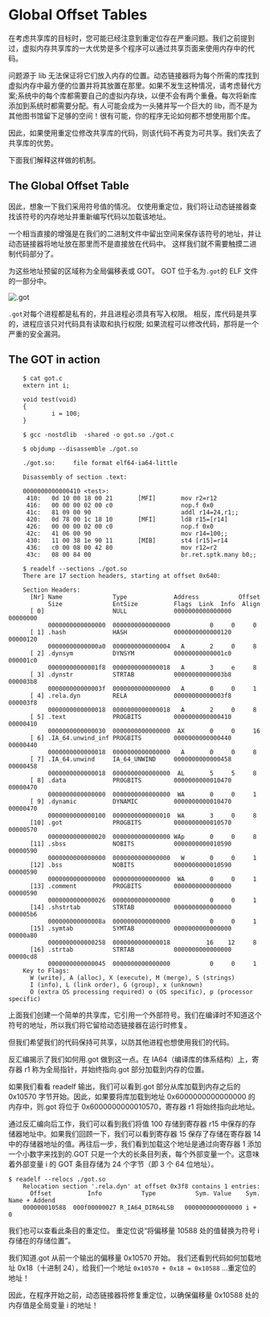 # Global Offset Tables

在考虑共享库的目标时，您可能已经注意到重定位存在严重问题。我们之前提到过，虚拟内存共享库的一大优势是多个程序可以通过共享页面来使用内存中的代码。

问题源于 lib 无法保证将它们放入内存的位置。动态链接器将为每个所需的库找到虚拟内存中最方便的位置并将其放置在那里。如果不发生这种情况，请考虑替代方案;系统中的每个库都需要自己的虚拟内存块，以便不会有两个重叠。每次将新库添加到系统时都需要分配。有人可能会成为一头猪并写一个巨大的 lib，而不是为其他图书馆留下足够的空间！很有可能，你的程序无论如何都不想使用那个库。

因此，如果使用重定位修改共享库的代码，则该代码不再变为可共享。我们失去了共享库的优势。

下面我们解释这样做的机制。

## The Global Offset Table

因此，想象一下我们采用符号值的情况。 仅使用重定位，我们将让动态链接器查找该符号的内存地址并重新编写代码以加载该地址。

一个相当直接的增强是在我们的二进制文件中留出空间来保存该符号的地址，并让动态链接器将地址放在那里而不是直接放在代码中。 这样我们就不需要触摸二进制代码部分了。

为这些地址预留的区域称为全局偏移表或 GOT。 GOT 位于名为`.got`的 ELF 文件的一部分中。

![.got](http://www.bottomupcs.com/chapter08/figures/got-plt.png)

`.got`对每个进程都是私有的，并且进程必须具有写入权限。 相反，库代码是共享的，进程应该只对代码具有读取和执行权限; 如果流程可以修改代码，那将是一个严重的安全漏洞。

## The GOT in action

```
    $ cat got.c
    extern int i;

    void test(void)
    {
            i = 100;
    }

    $ gcc -nostdlib  -shared -o got.so ./got.c

    $ objdump --disassemble ./got.so

    ./got.so:     file format elf64-ia64-little

    Disassembly of section .text:

    0000000000000410 <test>:
     410:   0d 10 00 18 00 21       [MFI]       mov r2=r12
     416:   00 00 00 02 00 c0                   nop.f 0x0
     41c:   81 09 00 90                         addl r14=24,r1;;
     420:   0d 78 00 1c 18 10       [MFI]       ld8 r15=[r14]
     426:   00 00 00 02 00 c0                   nop.f 0x0
     42c:   41 06 00 90                         mov r14=100;;
     430:   11 00 38 1e 90 11       [MIB]       st4 [r15]=r14
     436:   c0 00 08 00 42 80                   mov r12=r2
     43c:   08 00 84 00                         br.ret.sptk.many b0;;

    $ readelf --sections ./got.so
    There are 17 section headers, starting at offset 0x640:

    Section Headers:
      [Nr] Name              Type             Address           Offset
           Size              EntSize          Flags  Link  Info  Align
      [ 0]                   NULL             0000000000000000  00000000
           0000000000000000  0000000000000000           0     0     0
      [ 1] .hash             HASH             0000000000000120  00000120
           00000000000000a0  0000000000000004   A       2     0     8
      [ 2] .dynsym           DYNSYM           00000000000001c0  000001c0
           00000000000001f8  0000000000000018   A       3     e     8
      [ 3] .dynstr           STRTAB           00000000000003b8  000003b8
           000000000000003f  0000000000000000   A       0     0     1
      [ 4] .rela.dyn         RELA             00000000000003f8  000003f8
           0000000000000018  0000000000000018   A       2     0     8
      [ 5] .text             PROGBITS         0000000000000410  00000410
           0000000000000030  0000000000000000  AX       0     0     16
      [ 6] .IA_64.unwind_inf PROGBITS         0000000000000440  00000440
           0000000000000018  0000000000000000   A       0     0     8
      [ 7] .IA_64.unwind     IA_64_UNWIND     0000000000000458  00000458
           0000000000000018  0000000000000000  AL       5     5     8
      [ 8] .data             PROGBITS         0000000000010470  00000470
           0000000000000000  0000000000000000  WA       0     0     1
      [ 9] .dynamic          DYNAMIC          0000000000010470  00000470
           0000000000000100  0000000000000010  WA       3     0     8
      [10] .got              PROGBITS         0000000000010570  00000570
           0000000000000020  0000000000000000 WAp       0     0     8
      [11] .sbss             NOBITS           0000000000010590  00000590
           0000000000000000  0000000000000000   W       0     0     1
      [12] .bss              NOBITS           0000000000010590  00000590
           0000000000000000  0000000000000000  WA       0     0     1
      [13] .comment          PROGBITS         0000000000000000  00000590
           0000000000000026  0000000000000000           0     0     1
      [14] .shstrtab         STRTAB           0000000000000000  000005b6
           000000000000008a  0000000000000000           0     0     1
      [15] .symtab           SYMTAB           0000000000000000  00000a80
           0000000000000258  0000000000000018          16    12     8
      [16] .strtab           STRTAB           0000000000000000  00000cd8
           0000000000000045  0000000000000000           0     0     1
    Key to Flags:
      W (write), A (alloc), X (execute), M (merge), S (strings)
      I (info), L (link order), G (group), x (unknown)
      O (extra OS processing required) o (OS specific), p (processor specific)

```

上面我们创建一个简单的共享库，它引用一个外部符号。我们在编译时不知道这个符号的地址，所以我们将它留给动态链接器在运行时修复。

但我们希望我们的代码保持可共享，以防其他进程也想使用我们的代码。

反汇编揭示了我们如何用.got 做到这一点。在 IA64（编译库的体系结构）上，寄存器 r1 称为全局指针，并始终指向.got 部分加载到内存的位置。

如果我们看看 readelf 输出，我们可以看到.got 部分从库加载到内存之后的 0x10570 字节开始。因此，如果要将库加载到地址 0x6000000000000000 的内存中，则.got 将位于 0x6000000000010570，寄存器 r1 将始终指向此地址。

通过反汇编向后工作，我们可以看到我们将值 100 存储到寄存器 r15 中保存的存储器地址中。如果我们回顾一下，我们可以看到寄存器 15 保存了存储在寄存器 14 中的存储器地址的值。再往后一步，我们看到加载这个地址是通过向寄存器 1 添加一个小数字来找到的.GOT 只是一个大的长条目列表，每个外部变量一个。这意味着外部变量 i 的 GOT 条目存储为 24 个字节（即 3 个 64 位地址）。

```
$ readelf --relocs ./got.so
    Relocation section '.rela.dyn' at offset 0x3f8 contains 1 entries:
      Offset          Info           Type           Sym. Value    Sym. Name + Addend
    000000010588  000f00000027 R_IA64_DIR64LSB   0000000000000000 i + 0
```

我们也可以查看此条目的重定位。 重定位说“将偏移量 10588 处的值替换为符号 i 存储在的存储位置”。

我们知道.got 从前一个输出的偏移量 0x10570 开始。 我们还看到代码如何加载地址 0x18（十进制 24），给我们一个地址 `0x10570 + 0x18 = 0x10588` ...重定位的地址！

因此，在程序开始之前，动态链接器将修复重定位，以确保偏移量 0x10588 处的内存值是全局变量 i 的地址！
